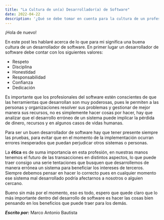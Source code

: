 ```yaml
---
title: "La Cultura de un(a) Desarrollador(a) de Software"
date: 2022-04-22
description: '¿Qué se debe tomar en cuenta para la cultura de un profesional de software?'
---
```


¡Hola de nuevo!

En este post les hablaré acerca de lo que para mi significa una buena cultura de un desarrollador de software. En primer lugar un desarrollador de software debe contar con los siguientes valores:

- Respeto
- Disciplina
- Honestidad
- Responsabilidad
- Confianza
- Dedicación

Es importante que los profesionales del software estén conscientes de que las herramientas que desarrollan son muy poderosas, pues le permiten a las personas y organizaciones resolver sus problemas y gestionar de mejor manera sus recursos, no es simplemente hacer cosas por hacer, hay que analizar que el desarrollo erróneo de un sistema puede implicar la pérdida de dinero, recursos y en algunos casos de vidas humanas.

Para ser un buen desarrollador de software hay que tener presente siempre las pruebas, para evitar que en el momento de la implementación ocurran errores inesperados que puedan perjudicar otros sistemas o personas.

La **ética** es de suma importancia en esta profesión, en nuestras manos tenemos el futuro de las transacciones en distintos aspectos, lo que puede traer consigo una serie tentaciones que busquen que desarrollemos de manera errónea un sistema para beneficiar los intereses de terceros. Siempre debemos pensar en hacer lo correcto pues en cualquier momento ese sistema mal desarrollado podría afectarnos a nosotros o alguien cercano.

Bueno sin más por el momento, eso es todo, espero que quede claro que lo más importante dentro del desarrollo de software es hacer las cosas bien pensando en los beneficios que puede traer para los demás.

***Escrito por:*** Marco Antonio Bautista
